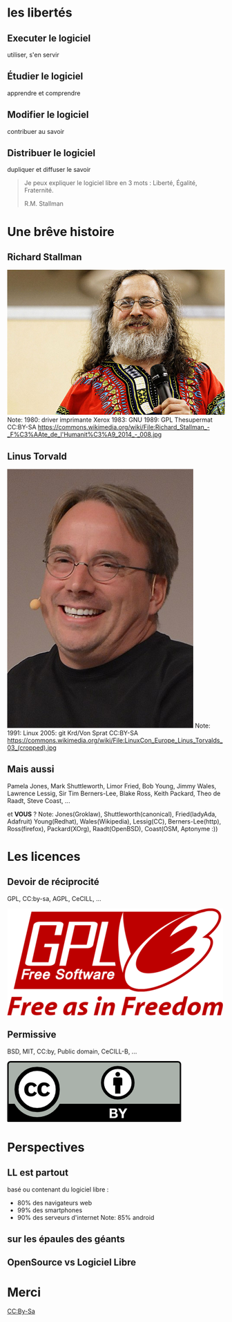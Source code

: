 # les libertés


## Executer le logiciel
utiliser, s'en servir


## Étudier le logiciel
apprendre et comprendre


## Modifier le logiciel
contribuer au savoir


## Distribuer le logiciel
dupliquer et diffuser le savoir


> Je peux expliquer le logiciel libre en 3 mots : Liberté, Égalité, Fraternité.
>
> R.M. Stallman



# Une brêve histoire


## Richard Stallman
![RMS](img/Richard_Stallman_-_Fête_de_l'Humanité_2014_-_008.jpg)
Note:
1980: driver imprimante Xerox
1983: GNU
1989: GPL
Thesupermat CC:BY-SA https://commons.wikimedia.org/wiki/File:Richard_Stallman_-_F%C3%AAte_de_l'Humanit%C3%A9_2014_-_008.jpg


## Linus Torvald
![Linus](img/431px-LinuxCon_Europe_Linus_Torvalds_03.jpg)
Note:
1991: Linux
2005: git
Krd/Von Sprat CC:BY-SA https://commons.wikimedia.org/wiki/File:LinuxCon_Europe_Linus_Torvalds_03_(cropped).jpg


## Mais aussi
Pamela Jones, Mark Shuttleworth, Limor Fried, Bob Young, Jimmy Wales, Lawrence Lessig, Sir Tim Berners-Lee, Blake Ross, Keith Packard, Theo de Raadt, Steve Coast, ...

et **VOUS** ?
Note: Jones(Groklaw), Shuttleworth(canonical), Fried(ladyAda, Adafruit) Young(Redhat), Wales(Wikipedia), Lessig(CC), Berners-Lee(http), Ross(firefox), Packard(XOrg), Raadt(OpenBSD), Coast(OSM, Aptonyme :))



# Les licences


## Devoir de réciprocité
GPL, CC:by-sa, AGPL, CeCILL, ...

![GPL](img/GPLv3_Logo.png)


## Permissive
BSD, MIT, CC:by, Public domain, CeCILL-B, ...

![by](img/cc:by.png)



# Perspectives


## LL est partout
basé ou contenant du logiciel libre :
* 80% des navigateurs web
* 99% des smartphones
* 90% des serveurs d'internet
Note: 85% android


## sur les épaules des géants


## OpenSource vs Logiciel Libre



# Merci

[CC:By-Sa](https://creativecommons.org/licenses/by-sa/2.0/fr/)

